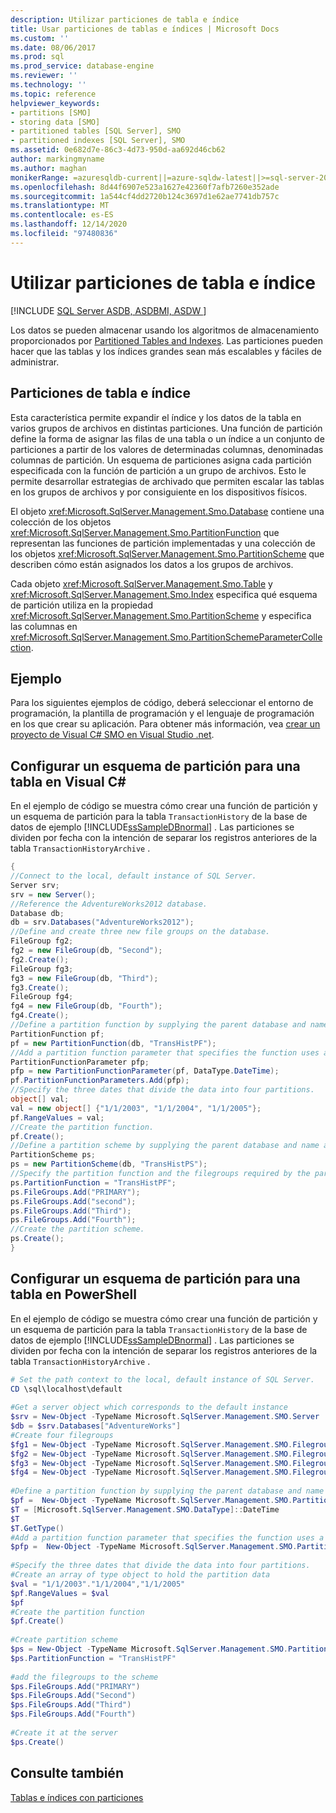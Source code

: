```yaml
---
description: Utilizar particiones de tabla e índice
title: Usar particiones de tablas e índices | Microsoft Docs
ms.custom: ''
ms.date: 08/06/2017
ms.prod: sql
ms.prod_service: database-engine
ms.reviewer: ''
ms.technology: ''
ms.topic: reference
helpviewer_keywords:
- partitions [SMO]
- storing data [SMO]
- partitioned tables [SQL Server], SMO
- partitioned indexes [SQL Server], SMO
ms.assetid: 0e682d7e-86c3-4d73-950d-aa692d46cb62
author: markingmyname
ms.author: maghan
monikerRange: =azuresqldb-current||=azure-sqldw-latest||>=sql-server-2016||>=sql-server-linux-2017||=azuresqldb-mi-current
ms.openlocfilehash: 8d44f6907e523a1627e42360f7afb7260e352ade
ms.sourcegitcommit: 1a544cf4dd2720b124c3697d1e62ae7741db757c
ms.translationtype: MT
ms.contentlocale: es-ES
ms.lasthandoff: 12/14/2020
ms.locfileid: "97480836"
---
```

# <a name="using-table-and-index-partitioning"></a>Utilizar particiones de tabla e índice
[!INCLUDE [SQL Server ASDB, ASDBMI, ASDW ](../../../includes/applies-to-version/sql-asdb-asdbmi-asa.md)]

  Los datos se pueden almacenar usando los algoritmos de almacenamiento proporcionados por [Partitioned Tables and Indexes](../../../relational-databases/partitions/partitioned-tables-and-indexes.md). Las particiones pueden hacer que las tablas y los índices grandes sean más escalables y fáciles de administrar.  
  
## <a name="index-and-table-partitioning"></a>Particiones de tabla e índice  
 Esta característica permite expandir el índice y los datos de la tabla en varios grupos de archivos en distintas particiones. Una función de partición define la forma de asignar las filas de una tabla o un índice a un conjunto de particiones a partir de los valores de determinadas columnas, denominadas columnas de partición. Un esquema de particiones asigna cada partición especificada con la función de partición a un grupo de archivos. Esto le permite desarrollar estrategias de archivado que permiten escalar las tablas en los grupos de archivos y por consiguiente en los dispositivos físicos.  
  
 El objeto <xref:Microsoft.SqlServer.Management.Smo.Database> contiene una colección de los objetos <xref:Microsoft.SqlServer.Management.Smo.PartitionFunction> que representan las funciones de partición implementadas y una colección de los objetos <xref:Microsoft.SqlServer.Management.Smo.PartitionScheme> que describen cómo están asignados los datos a los grupos de archivos.  
  
 Cada objeto <xref:Microsoft.SqlServer.Management.Smo.Table> y <xref:Microsoft.SqlServer.Management.Smo.Index> especifica qué esquema de partición utiliza en la propiedad <xref:Microsoft.SqlServer.Management.Smo.PartitionScheme> y especifica las columnas en <xref:Microsoft.SqlServer.Management.Smo.PartitionSchemeParameterCollection>.  
  
## <a name="example"></a>Ejemplo  
 Para los siguientes ejemplos de código, deberá seleccionar el entorno de programación, la plantilla de programación y el lenguaje de programación en los que crear su aplicación. Para obtener más información, vea [crear un proyecto de Visual C&#35; SMO en Visual Studio .net](../../../relational-databases/server-management-objects-smo/how-to-create-a-visual-csharp-smo-project-in-visual-studio-net.md).  
  
## <a name="setting-up-a-partition-scheme-for-a-table-in-visual-c"></a>Configurar un esquema de partición para una tabla en Visual C#  
 En el ejemplo de código se muestra cómo crear una función de partición y un esquema de partición para la tabla `TransactionHistory` de la base de datos de ejemplo [!INCLUDE[ssSampleDBnormal](../../../includes/sssampledbnormal-md.md)] . Las particiones se dividen por fecha con la intención de separar los registros anteriores de la tabla `TransactionHistoryArchive` .  
  
```csharp  
{   
//Connect to the local, default instance of SQL Server.   
Server srv;   
srv = new Server();   
//Reference the AdventureWorks2012 database.   
Database db;   
db = srv.Databases("AdventureWorks2012");   
//Define and create three new file groups on the database.   
FileGroup fg2;   
fg2 = new FileGroup(db, "Second");   
fg2.Create();   
FileGroup fg3;   
fg3 = new FileGroup(db, "Third");   
fg3.Create();   
FileGroup fg4;   
fg4 = new FileGroup(db, "Fourth");   
fg4.Create();   
//Define a partition function by supplying the parent database and name arguments in the constructor.   
PartitionFunction pf;   
pf = new PartitionFunction(db, "TransHistPF");   
//Add a partition function parameter that specifies the function uses a DateTime range type.   
PartitionFunctionParameter pfp;   
pfp = new PartitionFunctionParameter(pf, DataType.DateTime);   
pf.PartitionFunctionParameters.Add(pfp);   
//Specify the three dates that divide the data into four partitions.   
object[] val;   
val = new object[] {"1/1/2003", "1/1/2004", "1/1/2005"};   
pf.RangeValues = val;   
//Create the partition function.   
pf.Create();   
//Define a partition scheme by supplying the parent database and name arguments in the constructor.   
PartitionScheme ps;   
ps = new PartitionScheme(db, "TransHistPS");   
//Specify the partition function and the filegroups required by the partition scheme.   
ps.PartitionFunction = "TransHistPF";   
ps.FileGroups.Add("PRIMARY");   
ps.FileGroups.Add("second");   
ps.FileGroups.Add("Third");   
ps.FileGroups.Add("Fourth");   
//Create the partition scheme.   
ps.Create();   
}   
```  
  
## <a name="setting-up-a-partition-scheme-for-a-table-in-powershell"></a>Configurar un esquema de partición para una tabla en PowerShell  
 En el ejemplo de código se muestra cómo crear una función de partición y un esquema de partición para la tabla `TransactionHistory` de la base de datos de ejemplo [!INCLUDE[ssSampleDBnormal](../../../includes/sssampledbnormal-md.md)] . Las particiones se dividen por fecha con la intención de separar los registros anteriores de la tabla `TransactionHistoryArchive` .  
  
```powershell  
# Set the path context to the local, default instance of SQL Server.  
CD \sql\localhost\default  
  
#Get a server object which corresponds to the default instance  
$srv = New-Object -TypeName Microsoft.SqlServer.Management.SMO.Server  
$db = $srv.Databases["AdventureWorks"]  
#Create four filegroups  
$fg1 = New-Object -TypeName Microsoft.SqlServer.Management.SMO.Filegroup -argumentlist $db, "First"  
$fg2 = New-Object -TypeName Microsoft.SqlServer.Management.SMO.Filegroup -argumentlist $db, "Second"  
$fg3 = New-Object -TypeName Microsoft.SqlServer.Management.SMO.Filegroup -argumentlist $db, "Third"  
$fg4 = New-Object -TypeName Microsoft.SqlServer.Management.SMO.Filegroup -argumentlist $db, "Fourth"  
  
#Define a partition function by supplying the parent database and name arguments in the constructor.  
$pf =  New-Object -TypeName Microsoft.SqlServer.Management.SMO.PartitionFunction -argumentlist $db, "TransHistPF"  
$T = [Microsoft.SqlServer.Management.SMO.DataType]::DateTime  
$T  
$T.GetType()  
#Add a partition function parameter that specifies the function uses a DateTime range type.  
$pfp =  New-Object -TypeName Microsoft.SqlServer.Management.SMO.PartitionFunctionParameter -argumentlist $pf, $T  
  
#Specify the three dates that divide the data into four partitions.   
#Create an array of type object to hold the partition data  
$val = "1/1/2003"."1/1/2004","1/1/2005"  
$pf.RangeValues = $val  
$pf  
#Create the partition function  
$pf.Create()  
  
#Create partition scheme  
$ps = New-Object -TypeName Microsoft.SqlServer.Management.SMO.PartitionScheme -argumentlist $db, "TransHistPS"  
$ps.PartitionFunction = "TransHistPF"  
  
#add the filegroups to the scheme   
$ps.FileGroups.Add("PRIMARY")  
$ps.FileGroups.Add("Second")  
$ps.FileGroups.Add("Third")  
$ps.FileGroups.Add("Fourth")  
  
#Create it at the server  
$ps.Create()  
```  
  
## <a name="see-also"></a>Consulte también  
 [Tablas e índices con particiones](../../../relational-databases/partitions/partitioned-tables-and-indexes.md)  
  
  

